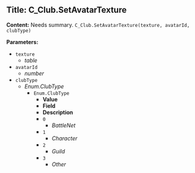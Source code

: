 ## Title: C_Club.SetAvatarTexture

**Content:**
Needs summary.
`C_Club.SetAvatarTexture(texture, avatarId, clubType)`

**Parameters:**
- `texture`
  - *table*
- `avatarId`
  - *number*
- `clubType`
  - *Enum.ClubType*
    - `Enum.ClubType`
      - **Value**
      - **Field**
      - **Description**
      - `0`
        - *BattleNet*
      - `1`
        - *Character*
      - `2`
        - *Guild*
      - `3`
        - *Other*